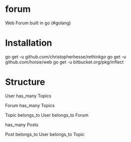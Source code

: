 forum
=====

Web Forum built in go (#golang)

Installation
=====
go get -u github.com/christopherhesse/rethinkgo
go get -u github.com/hoisie/web
go get -u bitbucket.org/pkg/inflect

Structure
=====
User
  has_many Topics

Forum
  has_many Topics

Topic
  belongs_to User
  belongs_to Forum

  has_many Posts

Post
  belongs_to User
  belongs_to Topic